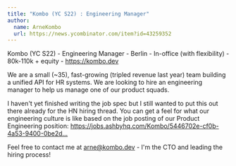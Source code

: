 ```yaml
---
title: "Kombo (YC S22) : Engineering Manager"
author:
  name: ArneKombo
  url: https://news.ycombinator.com/item?id=43259352
---
```

Kombo (YC S22) - Engineering Manager - Berlin - In-office (with flexibility) - 80k-110k + equity - <a href="https:&#x2F;&#x2F;kombo.dev">https:&#x2F;&#x2F;kombo.dev</a>

We are a small (~35), fast-growing (tripled revenue last year) team building a unified API for HR systems. We are looking to hire an engineering manager to help us manage one of our product squads.

I haven&#x27;t yet finished writing the job spec but I still wanted to put this out there already for the HN hiring thread. You can get a feel for what our engineering culture is like based on the job posting of our Product Engineering position: <a href="https:&#x2F;&#x2F;jobs.ashbyhq.com&#x2F;Kombo&#x2F;5446702e-cf0b-4a53-9400-0be2d5bf777e#:~:text=Our%20Engineering%20Culture." rel="nofollow">https:&#x2F;&#x2F;jobs.ashbyhq.com&#x2F;Kombo&#x2F;5446702e-cf0b-4a53-9400-0be2d...</a>

Feel free to contact me at arne@kombo.dev - I&#x27;m the CTO and leading the hiring process!
<JobApplication />
